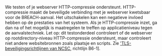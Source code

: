 We testen of je webserver HTTP-compressie ondersteunt. HTTP-compressie maakt de beveiligde verbinding met je webserver kwetsbaar voor de BREACH-aanval. Het uitschakelen kan een negatieve invloed hebben op de prestaties van het systeem. Als je HTTP-compressie inzet, ga dan na of het mogelijk is maatregelen te treffen op applicatieniveau tegen de aanvalstechniek. Let op: dit testonderdeel controleert of de webserver op rootdirectory-niveau HTTP-compressie ondersteunt, maar controleert niet andere websitebronnen zoals plaatsje en scripts. Zie ['TLS-beveiligingsrichtlijnen van NCSC](https://www.ncsc.nl/actueel/whitepapers/ict-beveiligingsrichtlijnen-voor-transport-layer-security-tls.html), richtlijn B6-1].
